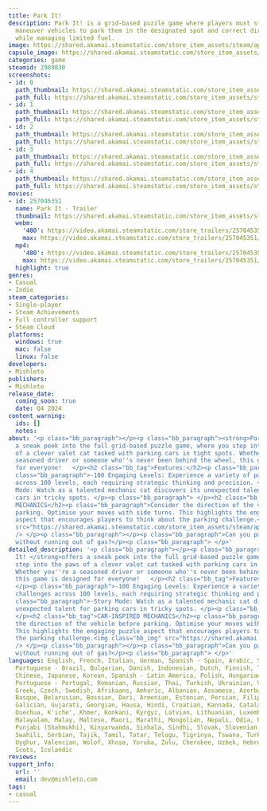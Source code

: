 ```yaml
---
title: Park It!
description: Park It! is a grid-based puzzle game where players must strategically
  maneuver vehicles to park them in the designated spot and correct direction, all
  while managing limited fuel.
image: https://shared.akamai.steamstatic.com/store_item_assets/steam/apps/2989830/header.jpg?t=1732559474
capsule_image: https://shared.akamai.steamstatic.com/store_item_assets/steam/apps/2989830/capsule_231x87.jpg?t=1732559474
categories: game
steamid: 2989830
screenshots:
- id: 0
  path_thumbnail: https://shared.akamai.steamstatic.com/store_item_assets/steam/apps/2989830/ss_1e37391b227fbdc4dae1da94a75b67a6ba235c89.600x338.jpg?t=1732559474
  path_full: https://shared.akamai.steamstatic.com/store_item_assets/steam/apps/2989830/ss_1e37391b227fbdc4dae1da94a75b67a6ba235c89.1920x1080.jpg?t=1732559474
- id: 1
  path_thumbnail: https://shared.akamai.steamstatic.com/store_item_assets/steam/apps/2989830/ss_4d6e34e161fb555f855eccf70c9fef3f5ffb4432.600x338.jpg?t=1732559474
  path_full: https://shared.akamai.steamstatic.com/store_item_assets/steam/apps/2989830/ss_4d6e34e161fb555f855eccf70c9fef3f5ffb4432.1920x1080.jpg?t=1732559474
- id: 2
  path_thumbnail: https://shared.akamai.steamstatic.com/store_item_assets/steam/apps/2989830/ss_1b73ec11a55ab1669e0d0d1aea18bcdaf6c2ec92.600x338.jpg?t=1732559474
  path_full: https://shared.akamai.steamstatic.com/store_item_assets/steam/apps/2989830/ss_1b73ec11a55ab1669e0d0d1aea18bcdaf6c2ec92.1920x1080.jpg?t=1732559474
- id: 3
  path_thumbnail: https://shared.akamai.steamstatic.com/store_item_assets/steam/apps/2989830/ss_f3d1b170ff82292f44f186fffe58a4085fbabfa9.600x338.jpg?t=1732559474
  path_full: https://shared.akamai.steamstatic.com/store_item_assets/steam/apps/2989830/ss_f3d1b170ff82292f44f186fffe58a4085fbabfa9.1920x1080.jpg?t=1732559474
- id: 4
  path_thumbnail: https://shared.akamai.steamstatic.com/store_item_assets/steam/apps/2989830/ss_a18c4f03c1d411a384d538385cec87fd6e4b8b61.600x338.jpg?t=1732559474
  path_full: https://shared.akamai.steamstatic.com/store_item_assets/steam/apps/2989830/ss_a18c4f03c1d411a384d538385cec87fd6e4b8b61.1920x1080.jpg?t=1732559474
movies:
- id: 257045351
  name: Park It - Trailer
  thumbnail: https://shared.akamai.steamstatic.com/store_item_assets/steam/apps/257045351/movie.293x165.jpg?t=1726328620
  webm:
    '480': https://video.akamai.steamstatic.com/store_trailers/257045351/movie480_vp9.webm?t=1726328620
    max: https://video.akamai.steamstatic.com/store_trailers/257045351/movie_max_vp9.webm?t=1726328620
  mp4:
    '480': https://video.akamai.steamstatic.com/store_trailers/257045351/movie480.mp4?t=1726328620
    max: https://video.akamai.steamstatic.com/store_trailers/257045351/movie_max.mp4?t=1726328620
  highlight: true
genres:
- Casual
- Indie
steam_categories:
- Single-player
- Steam Achievements
- Full controller support
- Steam Cloud
platforms:
  windows: true
  mac: false
  linux: false
developers:
- Mishleto
publishers:
- Mishleto
release_date:
  coming_soon: true
  date: Q4 2024
content_warning:
  ids: []
  notes:
about: '<p class="bb_paragraph"></p><p class="bb_paragraph"><strong>Park It! </strong>offers
  a sneak peek into the full grid-based puzzle game, where you step into the paws
  of a clever valet cat tasked with parking cars in tight spots. Whether you''re a
  seasoned driver or someone who''s never been behind the wheel, this game is designed
  for everyone!   </p><h2 class="bb_tag">Features:</h2><p class="bb_paragraph"> </p><p
  class="bb_paragraph">-100 Engaging Levels: Experience a variety of parking challenges
  across 100 levels, each requiring strategic thinking and precision. </p><p class="bb_paragraph">-Story
  Mode: Watch as a talented mechanic cat discovers its unexpected talent for parking
  cars in tricky spots. </p><p class="bb_paragraph"> </p><h2 class="bb_tag">CAR-INSPIRED
  MECHANICS</h2><p class="bb_paragraph">Consider the direction of the vehicle before
  parking. Optimise your moves with side turns. This highlights the engaging puzzle
  aspect that encourages players to think about the parking challenge.<img class="bb_img"
  src="https://shared.akamai.steamstatic.com/store_item_assets/steam/apps/2989830/extras/ezgif-5-642ff6d8a6-ezgif.com-video-to-gif-converter.gif?t=1732559474"
  /> </p><p class="bb_paragraph"></p><p class="bb_paragraph">Can you park perfectly
  without running out of gas?</p><p class="bb_paragraph"> </p>'
detailed_description: '<p class="bb_paragraph"></p><p class="bb_paragraph"><strong>Park
  It! </strong>offers a sneak peek into the full grid-based puzzle game, where you
  step into the paws of a clever valet cat tasked with parking cars in tight spots.
  Whether you''re a seasoned driver or someone who''s never been behind the wheel,
  this game is designed for everyone!   </p><h2 class="bb_tag">Features:</h2><p class="bb_paragraph">
  </p><p class="bb_paragraph">-100 Engaging Levels: Experience a variety of parking
  challenges across 100 levels, each requiring strategic thinking and precision. </p><p
  class="bb_paragraph">-Story Mode: Watch as a talented mechanic cat discovers its
  unexpected talent for parking cars in tricky spots. </p><p class="bb_paragraph">
  </p><h2 class="bb_tag">CAR-INSPIRED MECHANICS</h2><p class="bb_paragraph">Consider
  the direction of the vehicle before parking. Optimise your moves with side turns.
  This highlights the engaging puzzle aspect that encourages players to think about
  the parking challenge.<img class="bb_img" src="https://shared.akamai.steamstatic.com/store_item_assets/steam/apps/2989830/extras/ezgif-5-642ff6d8a6-ezgif.com-video-to-gif-converter.gif?t=1732559474"
  /> </p><p class="bb_paragraph"></p><p class="bb_paragraph">Can you park perfectly
  without running out of gas?</p><p class="bb_paragraph"> </p>'
languages: English, French, Italian, German, Spanish - Spain, Arabic, Simplified Chinese,
  Portuguese - Brazil, Bulgarian, Danish, Indonesian, Dutch, Finnish, Traditional
  Chinese, Japanese, Korean, Spanish - Latin America, Polish, Hungarian, Norwegian,
  Portuguese - Portugal, Romanian, Russian, Thai, Turkish, Ukrainian, Vietnamese,
  Greek, Czech, Swedish, Afrikaans, Amharic, Albanian, Assamese, Azerbaijani, Bangla,
  Basque, Belarusian, Bosnian, Dari, Armenian, Estonian, Persian, Filipino, Welsh,
  Galician, Gujarati, Georgian, Hausa, Hindi, Croatian, Kannada, Catalan, Kazakh,
  Quechua, K'iche', Khmer, Konkani, Kyrgyz, Latvian, Lithuanian, Luxembourgish, Macedonian,
  Malayalam, Malay, Maltese, Maori, Marathi, Mongolian, Nepali, Odia, Punjabi (Gurmukhi),
  Punjabi (Shahmukhi), Kinyarwanda, Sinhala, Sindhi, Slovak, Slovenian, Sorani, Sotho,
  Swahili, Serbian, Tajik, Tamil, Tatar, Telugu, Tigrinya, Tswana, Turkmen, Urdu,
  Uyghur, Valencian, Wolof, Xhosa, Yoruba, Zulu, Cherokee, Uzbek, Hebrew, Igbo, Irish,
  Scots, Icelandic
reviews:
support_info:
  url: ''
  email: dev@mishleto.com
tags:
- casual
---
```

